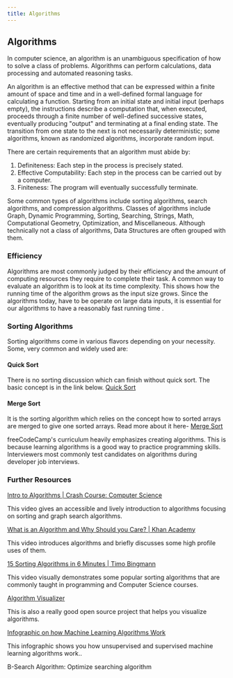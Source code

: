 ```yaml
---
title: Algorithms
---
```


## Algorithms

In computer science, an algorithm is an unambiguous specification of how to solve a class of problems. Algorithms can perform calculations, data processing and automated reasoning tasks.

An algorithm is an effective method that can be expressed within a finite amount of space and time and in a well-defined formal language for calculating a function. Starting from an initial state and initial input (perhaps empty), the instructions describe a computation that, when executed, proceeds through a finite number of well-defined successive states, eventually producing "output" and terminating at a final ending state. The transition from one state to the next is not necessarily deterministic; some algorithms, known as randomized algorithms, incorporate random input.

There are certain requirements that an algorithm must abide by:
<ol>
  <li>Definiteness: Each step in the process is precisely stated.</li>
  <li>Effective Computability: Each step in the process can be carried out by a computer.</li>
  <li>Finiteness: The program will eventually successfully terminate.</li>
</ol>

Some common types of algorithms include sorting algorithms, search algorithms, and compression algorithms. Classes of algorithms include Graph, Dynamic Programming, Sorting, Searching, Strings, Math, Computational Geometry, Optimization, and Miscellaneous. Although technically not a class of algorithms, Data Structures are often grouped with them. 

### Efficiency

Algorithms are most commonly judged by their efficiency and the amount of computing resources they require to complete their task. A common way to evaluate an algorithm is to look at its time complexity. This shows how the running time of the algorithm grows as the input size grows. Since the algorithms today, have to be operate on large data inputs, it is essential for our algorithms to have a reasonably fast running time .

### Sorting Algorithms

Sorting algorithms come in various flavors depending on your necessity.
Some, very common and widely used are:

#### Quick Sort

There is no sorting discussion which can finish without quick sort. The basic concept is in the link below.
[Quick Sort](http://me.dt.in.th/page/Quicksort/)

#### Merge Sort
It is the sorting algorithm which relies on the concept how to sorted arrays are merged to give one sorted arrays. Read more about it here-
[Merge Sort](https://www.geeksforgeeks.org/merge-sort/)

freeCodeCamp's curriculum heavily emphasizes creating algorithms. This is because learning algorithms is a good way to practice programming skills. Interviewers most commonly test candidates on algorithms during developer job interviews.

### Further Resources

[Intro to Algorithms | Crash Course: Computer Science](https://www.youtube.com/watch?v=rL8X2mlNHPM)

This video gives an accessible and lively introduction to algorithms focusing on sorting and graph search algorithms. 

[What is an Algorithm and Why Should you Care? | Khan Academy](https://www.youtube.com/watch?v=CvSOaYi89B4)

This video introduces algorithms and briefly discusses some high profile uses of them. 

[15 Sorting Algorithms in 6 Minutes | Timo Bingmann](https://www.youtube.com/watch?v=kPRA0W1kECg)

This video visually demonstrates some popular sorting algorithms that are commonly taught in programming and Computer Science courses.

[Algorithm Visualizer](http://algo-visualizer.jasonpark.me)

This is also a really good open source project that helps you visualize algorithms. 

[Infographic on how Machine Learning Algorithms Work](https://www.boozallen.com/content/dam/boozallen_site/sig/pdf/infographic/how-do-machines-learn.pdf)

This infographic shows you how unsupervised and supervised machine learning algorithms work..

B-Search Algorithm:
Optimize searching algorithm

